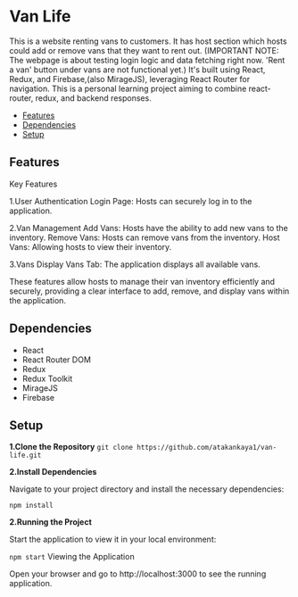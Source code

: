# Van Life

This is a website renting vans to customers. It has host section which hosts could add or remove vans that they want to rent out. (IMPORTANT NOTE: The webpage is about testing login logic and data fetching right now. 'Rent a van' button under vans are not functional yet.) It's built using React, Redux, and Firebase,(also MirageJS), leveraging React Router for navigation. This is a personal learning project aiming to combine react-router, redux, and backend responses.

- [Features](#features)
- [Dependencies](#dependencies)
- [Setup](#setup)

## Features

Key Features

   1.User Authentication
        Login Page: Hosts can securely log in to the application.

   2.Van Management
        Add Vans: Hosts have the ability to add new vans to the inventory.
        Remove Vans: Hosts can remove vans from the inventory.
        Host Vans: Allowing hosts to view their inventory.

   3.Vans Display
        Vans Tab: The application displays all available vans.

These features allow hosts to manage their van inventory efficiently and securely, providing a clear interface to add, remove, and display vans within the application.

## Dependencies

- React
- React Router DOM
- Redux
- Redux Toolkit
- MirageJS
- Firebase

## Setup

 **1.Clone the Repository**
   `
   git clone https://github.com/atakankaya1/van-life.git
   `

**2.Install Dependencies**

Navigate to your project directory and install the necessary dependencies:

`
npm install
`

**2.Running the Project**

Start the application to view it in your local environment:

`
npm start
`
Viewing the Application

Open your browser and go to http://localhost:3000 to see the running application.
